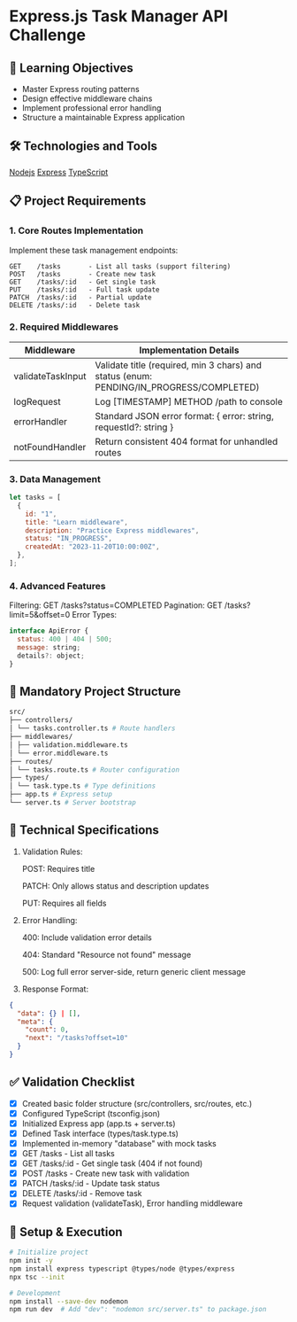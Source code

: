 # Express.js Task Manager API Challenge

## 🎯 Learning Objectives

- Master Express routing patterns
- Design effective middleware chains
- Implement professional error handling
- Structure a maintainable Express application

## 🛠️ Technologies and Tools

[Nodejs](https://nodejs.org/en/download)
[Express](https://expressjs.com/)
[TypeScript](https://www.typescriptlang.org/)

## 📋 Project Requirements

### 1. Core Routes Implementation

Implement these task management endpoints:

```http
GET    /tasks       - List all tasks (support filtering)
POST   /tasks       - Create new task
GET    /tasks/:id   - Get single task
PUT    /tasks/:id   - Full task update
PATCH  /tasks/:id   - Partial update
DELETE /tasks/:id   - Delete task
```

### 2. Required Middlewares

| Middleware        | Implementation Details                                                                  |
| ----------------- | --------------------------------------------------------------------------------------- |
| validateTaskInput | Validate title (required, min 3 chars) and status (enum: PENDING/IN_PROGRESS/COMPLETED) |
| logRequest        | Log [TIMESTAMP] METHOD /path to console                                                 |
| errorHandler      | Standard JSON error format: { error: string, requestId?: string }                       |
| notFoundHandler   | Return consistent 404 format for unhandled routes                                       |

### 3. Data Management

```javascript
let tasks = [
  {
    id: "1",
    title: "Learn middleware",
    description: "Practice Express middlewares",
    status: "IN_PROGRESS",
    createdAt: "2023-11-20T10:00:00Z",
  },
];
```

### 4. Advanced Features

Filtering: GET /tasks?status=COMPLETED
Pagination: GET /tasks?limit=5&offset=0
Error Types:

```javascript
interface ApiError {
  status: 400 | 404 | 500;
  message: string;
  details?: object;
}
```

## 📂 Mandatory Project Structure

```bash
src/
├── controllers/
│ └── tasks.controller.ts # Route handlers
├── middlewares/
│ ├── validation.middleware.ts
│ └── error.middleware.ts
├── routes/
│ └── tasks.route.ts # Router configuration
├── types/
│ └── task.type.ts # Type definitions
├── app.ts # Express setup
└── server.ts # Server bootstrap
```

## 🔧 Technical Specifications

1. Validation Rules:

   POST: Requires title

   PATCH: Only allows status and description updates

   PUT: Requires all fields

2. Error Handling:

   400: Include validation error details

   404: Standard "Resource not found" message

   500: Log full error server-side, return generic client message

3. Response Format:

```json
{
  "data": {} | [],
  "meta": {
    "count": 0,
    "next": "/tasks?offset=10"
  }
}
```

## ✅ Validation Checklist

- [x] Created basic folder structure (src/controllers, src/routes, etc.)
- [x] Configured TypeScript (tsconfig.json)
- [x] Initialized Express app (app.ts + server.ts)
- [x] Defined Task interface (types/task.type.ts)
- [x] Implemented in-memory "database" with mock tasks
- [x] GET /tasks - List all tasks
- [x] GET /tasks/:id - Get single task (404 if not found)
- [x] POST /tasks - Create new task with validation
- [x] PATCH /tasks/:id - Update task status
- [x] DELETE /tasks/:id - Remove task
- [x] Request validation (validateTask), Error handling middleware

## 🚀 Setup & Execution

```bash
# Initialize project
npm init -y
npm install express typescript @types/node @types/express
npx tsc --init

# Development
npm install --save-dev nodemon
npm run dev  # Add "dev": "nodemon src/server.ts" to package.json
```
